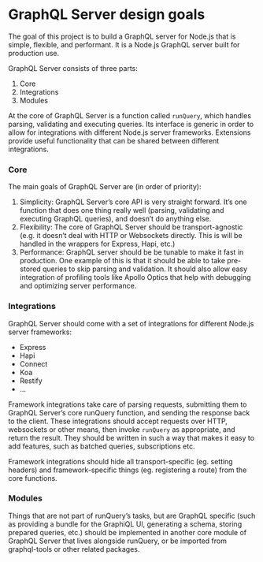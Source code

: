 # GraphQL Server design goals

The goal of this project is to build a GraphQL server for Node.js that is simple, flexible, and performant. It is a Node.js GraphQL server built for production use.

GraphQL Server consists of three parts:

1.  Core
2.  Integrations
3.  Modules

At the core of GraphQL Server is a function called `runQuery`, which handles parsing, validating and executing queries. Its interface is generic in order to allow for integrations with different Node.js server frameworks. Extensions provide useful functionality that can be shared between different integrations.

### Core

The main goals of GraphQL Server are (in order of priority):

1.  Simplicity: GraphQL Server’s core API is very straight forward. It’s one function that does one thing really well (parsing, validating and executing GraphQL queries), and doesn’t do anything else.
2.  Flexibility: The core of GraphQL Server should be transport-agnostic (e.g. it doesn’t deal with HTTP or Websockets directly. This is will be handled in the wrappers for Express, Hapi, etc.)
3.  Performance: GraphQL server should be be tunable to make it fast in production. One example of this is that it should be able to take pre-stored queries to skip parsing and validation. It should also allow easy integration of profiling tools like Apollo Optics that help with debugging and optimizing server performance.

### Integrations

GraphQL Server should come with a set of integrations for different Node.js server frameworks:

- Express
- Hapi
- Connect
- Koa
- Restify
- ...

Framework integrations take care of parsing requests, submitting them to GraphQL Server’s core runQuery function, and sending the response back to the client. These integrations should accept requests over HTTP, websockets or other means, then invoke `runQuery` as appropriate, and return the result. They should be written in such a way that makes it easy to add features, such as batched queries, subscriptions etc.

Framework integrations should hide all transport-specific (eg. setting headers) and framework-specific things (eg. registering a route) from the core functions.

### Modules

Things that are not part of runQuery’s tasks, but are GraphQL specific (such as providing a bundle for the GraphiQL UI, generating a schema, storing prepared queries, etc.) should be implemented in another core module of GraphQL Server that lives alongside runQuery, or be imported from graphql-tools or other related packages.
